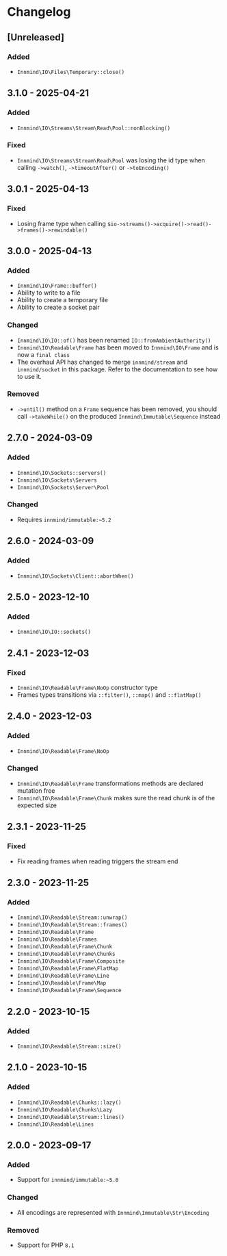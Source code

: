 # Changelog

## [Unreleased]

### Added

- `Innmind\IO\Files\Temporary::close()`

## 3.1.0 - 2025-04-21

### Added

- `Innmind\IO\Streams\Stream\Read\Pool::nonBlocking()`

### Fixed

- `Innmind\IO\Streams\Stream\Read\Pool` was losing the id type when calling `->watch()`, `->timeoutAfter()` or `->toEncoding()`

## 3.0.1 - 2025-04-13

### Fixed

- Losing frame type when calling `$io->streams()->acquire()->read()->frames()->rewindable()`

## 3.0.0 - 2025-04-13

### Added

- `Innmind\IO\Frame::buffer()`
- Ability to write to a file
- Ability to create a temporary file
- Ability to create a socket pair

### Changed

- `Innmind\IO\IO::of()` has been renamed `IO::fromAmbientAuthority()`
- `Innmind\IO\Readable\Frame` has been moved to `Innmind\IO\Frame` and is now a `final class`
- The overhaul API has changed to merge `innmind/stream` and `innmind/socket` in this package. Refer to the documentation to see how to use it.

### Removed

- `->until()` method on a `Frame` sequence has been removed, you should call `->takeWhile()` on the produced `Innmind\Immutable\Sequence` instead

## 2.7.0 - 2024-03-09

### Added

- `Innmind\IO\Sockets::servers()`
- `Innmind\IO\Sockets\Servers`
- `Innmind\IO\Sockets\Server\Pool`

### Changed

- Requires `innmind/immutable:~5.2`

## 2.6.0 - 2024-03-09

### Added

- `Innmind\IO\Sockets\Client::abortWhen()`

## 2.5.0 - 2023-12-10

### Added

- `Innmind\IO\IO::sockets()`

## 2.4.1 - 2023-12-03

### Fixed

- `Innmind\IO\Readable\Frame\NoOp` constructor type
- Frames types transitions via `::filter()`, `::map()` and `::flatMap()`

## 2.4.0 - 2023-12-03

### Added

- `Innmind\IO\Readable\Frame\NoOp`

### Changed

- `Innmind\IO\Readable\Frame` transformations methods are declared mutation free
- `Innmind\IO\Readable\Frame\Chunk` makes sure the read chunk is of the expected size

## 2.3.1 - 2023-11-25

### Fixed

- Fix reading frames when reading triggers the stream end

## 2.3.0 - 2023-11-25

### Added

- `Innmind\IO\Readable\Stream::unwrap()`
- `Innmind\IO\Readable\Stream::frames()`
- `Innmind\IO\Readable\Frame`
- `Innmind\IO\Readable\Frames`
- `Innmind\IO\Readable\Frame\Chunk`
- `Innmind\IO\Readable\Frame\Chunks`
- `Innmind\IO\Readable\Frame\Composite`
- `Innmind\IO\Readable\Frame\FlatMap`
- `Innmind\IO\Readable\Frame\Line`
- `Innmind\IO\Readable\Frame\Map`
- `Innmind\IO\Readable\Frame\Sequence`

## 2.2.0 - 2023-10-15

### Added

- `Innmind\IO\Readable\Stream::size()`

## 2.1.0 - 2023-10-15

### Added

- `Innmind\IO\Readable\Chunks::lazy()`
- `Innmind\IO\Readable\Chunks\Lazy`
- `Innmind\IO\Readable\Stream::lines()`
- `Innmind\IO\Readable\Lines`

## 2.0.0 - 2023-09-17

### Added

- Support for `innmind/immutable:~5.0`

### Changed

- All encodings are represented with `Innmind\Immutable\Str\Encoding`

### Removed

- Support for PHP `8.1`

